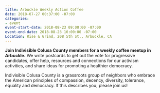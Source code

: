 ```yaml
---
title: Arbuckle Weekly Action Coffee
date: 2018-07-27 00:37:00 -07:00
categories:
- event
event-start-date: 2018-08-23 09:00:00 -07:00
event-end-date: 2018-08-23 10:00:00 -07:00
Location: Rise & Grind, 208 5th St., Arbuckle, CA
---
```


**Join Indivisible Colusa County members for a weekly coffee meetup in Arbuckle.** We write postcards to get out the vote for progressive candidates, offer help, resources and connections for our activism activities, and share ideas for promoting a healthier democracy.

Indivisible Colusa County is a grassroots group of neighbors who embrace the American principles of compassion, decency, diversity, tolerance, equality and democracy. If this describes you, please join us!